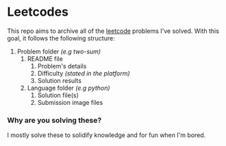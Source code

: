 # Leetcodes
This repo aims to archive all of the [leetcode](https://leetcode.com) problems I've solved. With this goal, it follows the following structure:

1. Problem folder *(e.g two-sum)*
   1. README file
      1. Problem's details
      2. Difficulty *(stated in the platform)*
      3. Solution results
   2. Language folder *(e.g python)*
      1. Solution file(s)
      2. Submission image files

### Why are you solving these?

I mostly solve these to solidify knowledge and for fun when I'm bored.

